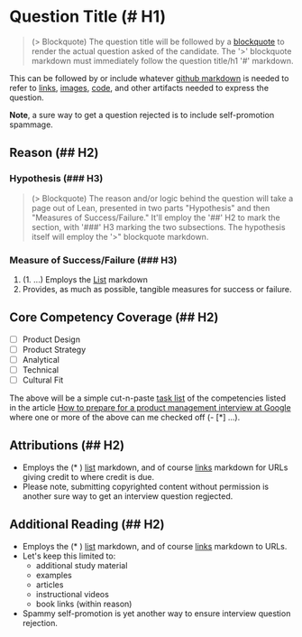 # Question Title (# H1)
> (> Blockquote) The question title will be followed by a [blockquote](https://github.com/adam-p/markdown-here/wiki/Markdown-Cheatsheet#blockquotes) to render the actual question asked of the candidate. The '>' blockquote markdown must immediately follow the question title/h1 '#' markdown.

This can be followed by or include whatever [github markdown](https://github.com/adam-p/markdown-here/wiki/Markdown-Cheatsheet) is needed to refer to [links](https://github.com/adam-p/markdown-here/wiki/Markdown-Cheatsheet#links), [images](https://github.com/adam-p/markdown-here/wiki/Markdown-Cheatsheet#images), [code](https://github.com/adam-p/markdown-here/wiki/Markdown-Cheatsheet#code), and other artifacts needed to express the question.

**Note**, a sure way to get a question rejected is to include self-promotion spammage.

## Reason (## H2)

### Hypothesis (### H3)
> (> Blockquote) The reason and/or logic behind the question will take a page out of Lean, presented in two parts "Hypothesis" and then "Measures of Success/Failure." It'll employ the '##' H2 to mark the section, with '###' H3 marking the two subsections. The hypothesis itself will employ the '>" blockquote markdown.

### Measure of Success/Failure (### H3)
1. (1. ...) Employs the [List](https://github.com/adam-p/markdown-here/wiki/Markdown-Cheatsheet#lists) markdown 
2. Provides, as much as possible, tangible measures for success or failure.

## Core Competency Coverage (## H2)
- [ ] Product Design
- [ ] Product Strategy
- [ ] Analytical
- [ ] Technical
- [ ] Cultural Fit

The above will be a simple cut-n-paste [task list](https://help.github.com/articles/basic-writing-and-formatting-syntax/#task-lists) of the competencies listed in the article [How to prepare for a product management interview at Google](https://www.productschool.com/blog/get-job/how-to-prepare-for-a-product-management-interview-at-google/) where one or more of the above can me checked off (- [*] ...).

## Attributions (## H2)
* Employs the (* ) [list](https://help.github.com/articles/basic-writing-and-formatting-syntax/#lists) markdown, and of course [links](https://github.com/adam-p/markdown-here/wiki/Markdown-Cheatsheet#links) markdown for URLs giving credit to where credit is due. 
* Please note, submitting copyrighted content without permission is another sure way to get an interview question regjected.

## Additional Reading (## H2)
* Employs the (* ) [list](https://help.github.com/articles/basic-writing-and-formatting-syntax/#lists) markdown, and of course [links](https://github.com/adam-p/markdown-here/wiki/Markdown-Cheatsheet#links) markdown to URLs.
* Let's keep this limited to:
  * additional study material
  * examples
  * articles
  * instructional videos
  * book links (within reason)
* Spammy self-promotion is yet another way to ensure interview question rejection. 
